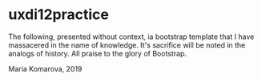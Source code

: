 # uxdi12practice
The following, presented without context, ia bootstrap template that I have massacered in the name of knowledge. It's sacrifice will be noted in the analogs of history. All praise to the glory of Bootstrap.

Maria Komarova, 2019
